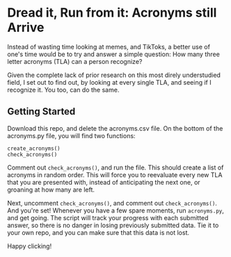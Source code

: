 # Dread it, Run from it: Acronyms still Arrive

Instead of wasting time looking at memes, and TikToks, a better use of one's time would be to try and answer a simple question: How many three letter acronyms (TLA) can a person recognize?

Given the complete lack of prior research on this most direly understudied field, I set out to find out, by looking at every single TLA, and seeing if I recognize it. You too, can do the same. 

## Getting Started

Download this repo, and delete the acronyms.csv file. On the bottom of the acronyms.py file, you will find two functions:

```
create_acronyms()
check_acronyms()
```

Comment out `check_acronyms()`, and run the file. This should create a list of acronyms in random order. This will force you to reevaluate every new TLA that you are presented with, instead of anticipating the next one, or groaning at how many are left.

Next, uncomment `check_acronyms()`, and comment out `check_acronyms()`. And you're set! Whenever you have a few spare moments, run `acronyms.py`, and get going. The script will track your progress with each submitted answer, so there is no danger in losing previously submitted data. Tie it to your own repo, and you can make sure that this data is not lost. 

Happy clicking!